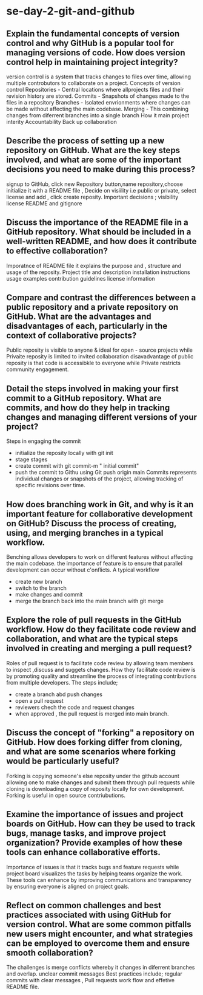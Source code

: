 # se-day-2-git-and-github
## Explain the fundamental concepts of version control and why GitHub is a popular tool for managing versions of code. How does version control help in maintaining project integrity?
version control is a system that tracks changes to files over time, allowing multiple controbutors to collaborate on a project.
Concepts of version control
Repositories - Central locations where allprojects files and their revision history are stored.
Commits - Snapshots of changes made to the files in a repository
Branches - Isolated envrionments where changes can be made without affecting the main codebase.
Merging - This combining changes from diferrent branches into a single branch
How it main project interity
Accountability 
Back up
collaboration 
## Describe the process of setting up a new repository on GitHub. What are the key steps involved, and what are some of the important decisions you need to make during this process?
signup to GitHub, click new Repository button,name repository,choose initialize it with a README file , 
Decide on visiility i.e public or private, select license and add , click create reposity.
Important decisions ;
visibility 
license 
README and gitignore

## Discuss the importance of the README file in a GitHub repository. What should be included in a well-written README, and how does it contribute to effective collaboration?
Imporatnce of README file it explains the purpose and , structure and usage of the reposity.
Project title and description
installation instructions
usage examples 
contribution guidelines
license information


## Compare and contrast the differences between a public repository and a private repository on GitHub. What are the advantages and disadvantages of each, particularly in the context of collaborative projects?
Public reposity is visible to anyone & ideal for open - source projects while Privaite reposity is limited  to invited collaboration
disavadvantage of public reposity is that code is accessibkle to everyone while Private restricts community engagement.

## Detail the steps involved in making your first commit to a GitHub repository. What are commits, and how do they help in tracking changes and managing different versions of your project?
Steps in engaging the commit
- initialize the reposity locally with git init
- stage stages
- create commit with git commit-m " initial commit"
- push the commit to Githu using Git push origin main
Commits represents individual changes or snapshots of the project, allowing tracking of specific revisions over time.
  
## How does branching work in Git, and why is it an important feature for collaborative development on GitHub? Discuss the process of creating, using, and merging branches in a typical workflow.
Benching allows developers to work on different features without affecting the main codebase.
the importance of feature is to ensure that parallel development can occur without c'onflicts.
A typical workflow 
- create new branch
- switch to the branch
- make changes and commit
- merge the branch back into the main branch with git merge
  
## Explore the role of pull requests in the GitHub workflow. How do they facilitate code review and collaboration, and what are the typical steps involved in creating and merging a pull request?
Roles of pull request is to facilitate code review by allowing team members to inspect ,discuss and suggets changes.  How they facilitate code review is by promoting quality and streamline the process of integrating contributions from multiple developers. 
The steps include;
- create a branch abd push changes
- open a pull request
- reviewers chech the code and request changes
- when approved , the pull request is merged into main branch.
  
## Discuss the concept of "forking" a repository on GitHub. How does forking differ from cloning, and what are some scenarios where forking would be particularly useful?
Forking is copying someone's else reposity under the github  account allowing one to make changes  and submit them through pull requests while cloning is downloading a copy of reposity locally for own development.
Forking is useful in open source contriubutions.

## Examine the importance of issues and project boards on GitHub. How can they be used to track bugs, manage tasks, and improve project organization? Provide examples of how these tools can enhance collaborative efforts.
Importance of issues is that it tracks bugs and feature requests while project board visualizes the tasks by helping teams organize the work.
These tools can enhance by improving communications and transparency by ensuring everyone is aligned on project goals.

## Reflect on common challenges and best practices associated with using GitHub for version control. What are some common pitfalls new users might encounter, and what strategies can be employed to overcome them and ensure smooth collaboration?
The challenges is merge conflicts whereby it changes in diferrent branches and overlap.
unclear commit messages
Best practices include; regular commits with clear messages , Pull requests work flow and effetive README file.
